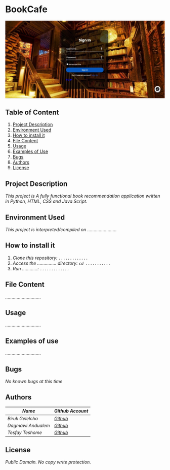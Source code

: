 # **BookCafe**

![Landing Page](https://github.com/Iwamgad/PORTFOLIO/blob/main/Landing%20Page.jpg)

## Table of Content
1. [Project Description](#Project-Description)
2. [Environment Used](#Environment-Used)
3. [How to install it](#How-to-install-it)
4. [File Content](#File-Content)
5. [Usage](#Usage)
6. [Examples of Use](#Examples-of-Use)
7. [Bugs](#Bugs)
8. [Authors](#Authors)
9. [License](#License)



## Project Description
 _This project is A fully functional book recommendation application written in Python, HTML, CSS and Java Script._


## Environment Used
 _This project is interpreted/compiled on ......................._


## How to install it
1. _Clone this repository: ```............. ```_
2. _Access the ............... directory: ```cd ...........```_
3. _Run ............: ```.............```_


## File Content
_............................_

## Usage
_............................_

## Examples of use
_............................_

## Bugs
 _No known bugs at this time_


## Authors
|_Name_ | _Github Account_|
|-----|-------|
|_Biruk Gelelcha_|[_Github_](https://github.com/Biruk-G3)|
|_Dagmawi Andualem_|[_Github_](https://github.com/Iwamgad)|
|_Tesfay Teshome_|[_Github_](https://github.com/Tesfay-Teshome)|


## License
_Public Domain. No copy write protection._

